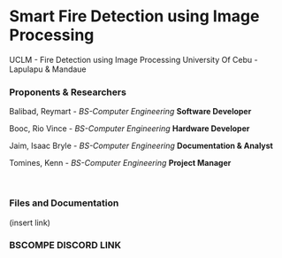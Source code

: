 # Smart Fire Detection using Image Processing

UCLM - Fire Detection using Image Processing
University Of Cebu - Lapulapu & Mandaue

### Proponents & Researchers

Balibad, Reymart - *BS-Computer Engineering* **Software Developer**

Booc, Rio Vince - *BS-Computer Engineering* **Hardware Developer**

Jaim, Isaac Bryle - *BS-Computer Engineering* **Documentation & Analyst**

Tomines, Kenn - *BS-Computer Engineering* **Project Manager**

<br>


### Files and Documentation

(insert link)
  
### BSCOMPE DISCORD LINK




